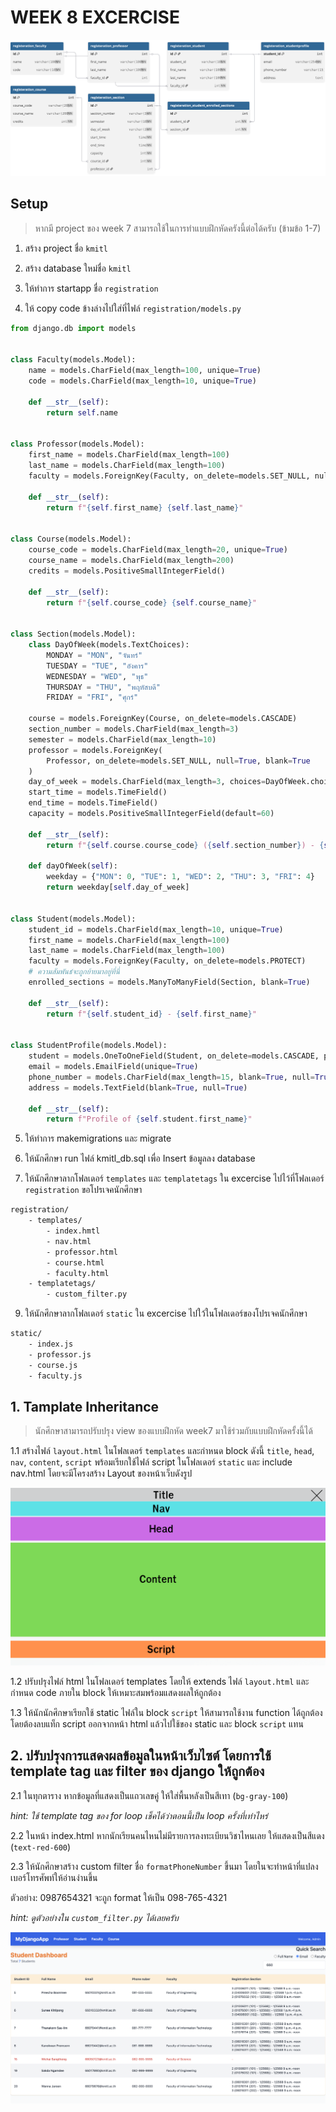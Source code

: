 # WEEK 8 EXCERCISE

![Execer7-4](./images/ER.svg)

## Setup

> หากมี project ของ week 7 สามารถใช้ในการทำแบบฝึกหัดครังนี้ต่อได้ครับ (ข้ามข้อ 1-7)

1. สร้าง project ชื่อ `kmitl`

2. สร้าง database ใหม่ชื่อ `kmitl`

3. ให้ทำการ startapp ชื่อ `registration`

4. ให้ copy code ข้างล่างไปใส่ที่ไฟล์ `registration/models.py`

```PYTHON
from django.db import models


class Faculty(models.Model):
    name = models.CharField(max_length=100, unique=True)
    code = models.CharField(max_length=10, unique=True)

    def __str__(self):
        return self.name


class Professor(models.Model):
    first_name = models.CharField(max_length=100)
    last_name = models.CharField(max_length=100)
    faculty = models.ForeignKey(Faculty, on_delete=models.SET_NULL, null=True)

    def __str__(self):
        return f"{self.first_name} {self.last_name}"


class Course(models.Model):
    course_code = models.CharField(max_length=20, unique=True)
    course_name = models.CharField(max_length=200)
    credits = models.PositiveSmallIntegerField()

    def __str__(self):
        return f"{self.course_code} {self.course_name}"


class Section(models.Model):
    class DayOfWeek(models.TextChoices):
        MONDAY = "MON", "จันทร์"
        TUESDAY = "TUE", "อังคาร"
        WEDNESDAY = "WED", "พุธ"
        THURSDAY = "THU", "พฤหัสบดี"
        FRIDAY = "FRI", "ศุกร์"

    course = models.ForeignKey(Course, on_delete=models.CASCADE)
    section_number = models.CharField(max_length=3)
    semester = models.CharField(max_length=10)
    professor = models.ForeignKey(
        Professor, on_delete=models.SET_NULL, null=True, blank=True
    )
    day_of_week = models.CharField(max_length=3, choices=DayOfWeek.choices)
    start_time = models.TimeField()
    end_time = models.TimeField()
    capacity = models.PositiveSmallIntegerField(default=60)

    def __str__(self):
        return f"{self.course.course_code} ({self.section_number}) - {self.semester})"

    def dayOfWeek(self):
        weekday = {"MON": 0, "TUE": 1, "WED": 2, "THU": 3, "FRI": 4}
        return weekday[self.day_of_week]


class Student(models.Model):
    student_id = models.CharField(max_length=10, unique=True)
    first_name = models.CharField(max_length=100)
    last_name = models.CharField(max_length=100)
    faculty = models.ForeignKey(Faculty, on_delete=models.PROTECT)
    # ความสัมพันธ์จะถูกย้ายมาอยู่ที่นี่
    enrolled_sections = models.ManyToManyField(Section, blank=True)

    def __str__(self):
        return f"{self.student_id} - {self.first_name}"


class StudentProfile(models.Model):
    student = models.OneToOneField(Student, on_delete=models.CASCADE, primary_key=True)
    email = models.EmailField(unique=True)
    phone_number = models.CharField(max_length=15, blank=True, null=True)
    address = models.TextField(blank=True, null=True)

    def __str__(self):
        return f"Profile of {self.student.first_name}"

```

5. ให้ทำการ makemigrations และ migrate

6. ให้นักศึกษา run ไฟล์ kmitl_db.sql เพื่อ Insert ข้อมูลลง database

7. ให้นักศึกษาลากโฟลเดอร์ `templates` และ `templatetags` ใน excercise ไปไว้ที่โฟลเดอร์ `registration` ขอโปรเจคนักศึกษา

```sh
registration/
    - templates/
        - index.hmtl
        - nav.html
        - professor.html
        - course.html
        - faculty.html
    - templatetags/
        - custom_filter.py
```

9. ให้นักศึกษาลากโฟลเดอร์ `static` ใน excercise ไปใว้ในโฟลเดอร์ของโปรเจคนักศึกษา

```sh
static/
    - index.js
    - professor.js
    - course.js
    - faculty.js
```

## 1. Tamplate Inheritance

> นักศึกษาสามารถปรับปรุง view ของแบบฝึกหัด week7 มาใช้ร่วมกับแบบฝึกหัดครั้งนี้ได้

1.1 สร้างไฟล์ `layout.html` ในโฟลเดอร์ `templates` และกำหนด block ดังนี้ `title`, `head`, `nav`, `content`, `script` พร้อมเรียกใช้ไฟล์ script ในโฟลเดอร์ `static` และ include nav.html โดยจะมีโครงสร้าง Layout ของหน้าเว็บดังรูป

![layout](images/layout.png)

1.2 ปรับปรุงไฟล์ html ในโฟลเดอร์ templates โดยให้ extends ไฟล์ `layout.html` และกำหนด code ภายใน block ให้เหมาะสมพร้อมแสดงผลให้ถูกต้อง

1.3 ให้นักนักศึกษาเรียกใช้ static ไฟล์ใน block `script` ให้สามารถใช้งาน function ได้ถูกต้อง โดยต้องลบแท็ก script ออกจากหน้า html แล้วไปใช้ของ static และ block `script` แทน

## 2. ปรับปรุงการแสดงผลข้อมูลในหน้าเว็บไซต์ โดยการใช้ template tag และ filter ของ django ให้ถูกต้อง

2.1 ในทุกตาราง หากข้อมูลที่แสดงเป็นแถวเลขคู่ ให้ใส่พื้นหลังเป็นสีเทา (`bg-gray-100`)

*hint: ใช้ template tag ของ for loop เช็คได้ว่าตอนนี้เป็น loop ครั้งที่เท่าไหร่*

2.2 ในหน้า index.html หากนักเรียนคนไหนไม่มีรายการลงทะเบียนวิชาไหนเลย ให้แสดงเป็นสีแดง (`text-red-600`)

2.3 ให้นักศึกษาสร้าง custom filter ชื่อ `formatPhoneNumber` ขึ้นมา โดยในจะทำหน้าที่แปลงเบอร์โทรศัพท์ให้อ่านง่านขึ้น

ตัวอย่าง: 0987654321 จะถูก format ให้เป็น 098-765-4321

*hint: ดูตัวอย่างใน `custom_filter.py` ได้เลยครับ*

![emp_image](images/image.png)
